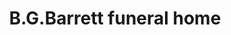 ---
title: "B.G.Barrett funeral home"
url: /greenville/b-g-barrett-funeral-home/
shop: Bestattungen
---